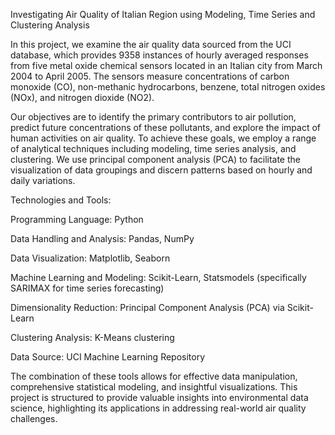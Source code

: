 Investigating Air Quality of Italian Region using Modeling, Time Series and Clustering Analysis

In this project, we examine the air quality data sourced from the UCI database, which provides 9358 instances of hourly averaged responses from five metal oxide chemical sensors located in an Italian city from March 2004 to April 2005. The sensors measure concentrations of carbon monoxide (CO), non-methanic hydrocarbons, benzene, total nitrogen oxides (NOx), and nitrogen dioxide (NO2).

Our objectives are to identify the primary contributors to air pollution, predict future concentrations of these pollutants, and explore the impact of human activities on air quality. To achieve these goals, we employ a range of analytical techniques including modeling, time series analysis, and clustering. We use principal component analysis (PCA) to facilitate the visualization of data groupings and discern patterns based on hourly and daily variations.

Technologies and Tools:

Programming Language: Python

Data Handling and Analysis: Pandas, NumPy

Data Visualization: Matplotlib, Seaborn

Machine Learning and Modeling: Scikit-Learn, Statsmodels (specifically SARIMAX for time series forecasting)

Dimensionality Reduction: Principal Component Analysis (PCA) via Scikit-Learn

Clustering Analysis: K-Means clustering

Data Source: UCI Machine Learning Repository


The combination of these tools allows for effective data manipulation, comprehensive statistical modeling, and insightful visualizations. This project is structured to provide valuable insights into environmental data science, highlighting its applications in addressing real-world air quality challenges.
